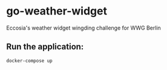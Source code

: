 # go-weather-widget
Eccosia's weather widget wingding challenge for WWG Berlin

## Run the application:

```
docker-compose up
```

